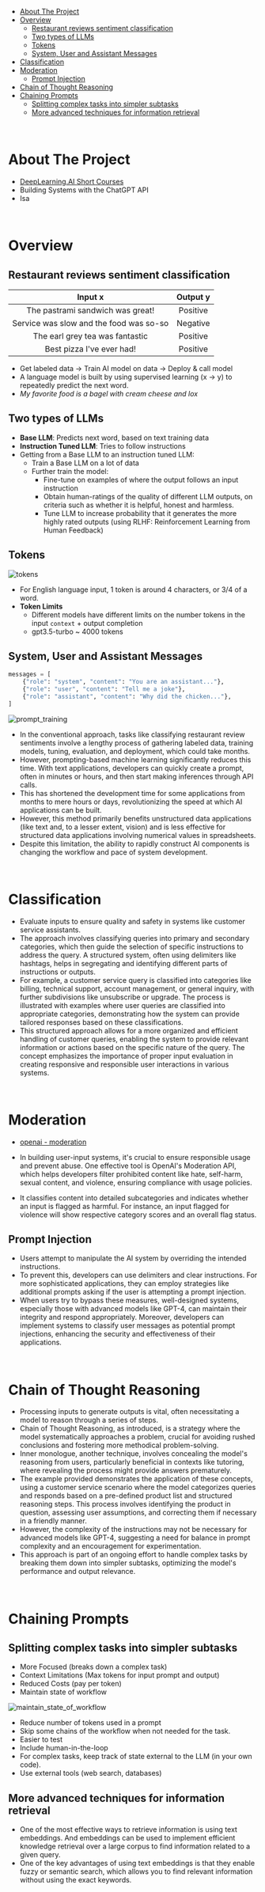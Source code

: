 - [About The Project](#about-the-project)
- [Overview](#overview)
  - [Restaurant reviews sentiment classification](#restaurant-reviews-sentiment-classification)
  - [Two types of LLMs](#two-types-of-llms)
  - [Tokens](#tokens)
  - [System, User and Assistant Messages](#system-user-and-assistant-messages)
- [Classification](#classification)
- [Moderation](#moderation)
  - [Prompt Injection](#prompt-injection)
- [Chain of Thought Reasoning](#chain-of-thought-reasoning)
- [Chaining Prompts](#chaining-prompts)
  - [Splitting complex tasks into simpler subtasks](#splitting-complex-tasks-into-simpler-subtasks)
  - [More advanced techniques for information retrieval](#more-advanced-techniques-for-information-retrieval)

&nbsp;

# About The Project

- [DeepLearning.AI Short Courses](https://learn.deeplearning.ai/)
- Building Systems with the ChatGPT API
- Isa

&nbsp;

# Overview

## Restaurant reviews sentiment classification

|                 Input x                 | Output y |
| :-------------------------------------: | :------: |
|    The pastrami sandwich was great!     | Positive |
| Service was slow and the food was so-so | Negative |
|     The earl grey tea was fantastic     | Positive |
|        Best pizza I've ever had!        | Positive |

- Get labeled data -> Train AI model on data -> Deploy & call model
- A language model is built by using supervised learning (x -> y) to repeatedly predict the next word.
- _My favorite food is a bagel with cream cheese and lox_

## Two types of LLMs

- **Base LLM**: Predicts next word, based on text training data
- **Instruction Tuned LLM**: Tries to follow instructions
- Getting from a Base LLM to an instruction tuned LLM:
  - Train a Base LLM on a lot of data
  - Further train the model:
    - Fine-tune on examples of where the output follows an input instruction
    - Obtain human-ratings of the quality of different LLM outputs, on criteria such as whether it is helpful, honest and harmless.
    - Tune LLM to increase probability that it generates the more highly rated outputs (using RLHF: Reinforcement Learning from Human Feedback)

## Tokens

![tokens](diagrams/tokens.png)

- For English language input, 1 token is around 4 characters, or 3/4 of a word.
- **Token Limits**
  - Different models have different limits on the number tokens in the input `context` + output completion
  - gpt3.5-turbo ~ 4000 tokens

## System, User and Assistant Messages

```py
messages = [
    {"role": "system", "content": "You are an assistant..."},
    {"role": "user", "content": "Tell me a joke"},
    {"role": "assistant", "content": "Why did the chicken..."},
]
```

![prompt_training](diagrams/prompt_training.png)

- In the conventional approach, tasks like classifying restaurant review sentiments involve a lengthy process of gathering labeled data, training models, tuning, evaluation, and deployment, which could take months.
- However, prompting-based machine learning significantly reduces this time. With text applications, developers can quickly create a prompt, often in minutes or hours, and then start making inferences through API calls.
- This has shortened the development time for some applications from months to mere hours or days, revolutionizing the speed at which AI applications can be built.
- However, this method primarily benefits unstructured data applications (like text and, to a lesser extent, vision) and is less effective for structured data applications involving numerical values in spreadsheets.
- Despite this limitation, the ability to rapidly construct AI components is changing the workflow and pace of system development.

&nbsp;

# Classification

- Evaluate inputs to ensure quality and safety in systems like customer service assistants.
- The approach involves classifying queries into primary and secondary categories, which then guide the selection of specific instructions to address the query. A structured system, often using delimiters like hashtags, helps in segregating and identifying different parts of instructions or outputs.
- For example, a customer service query is classified into categories like billing, technical support, account management, or general inquiry, with further subdivisions like unsubscribe or upgrade. The process is illustrated with examples where user queries are classified into appropriate categories, demonstrating how the system can provide tailored responses based on these classifications.
- This structured approach allows for a more organized and efficient handling of customer queries, enabling the system to provide relevant information or actions based on the specific nature of the query. The concept emphasizes the importance of proper input evaluation in creating responsive and responsible user interactions in various systems.

&nbsp;

# Moderation

- [openai - moderation](https://platform.openai.com/docs/guides/moderation)

- In building user-input systems, it's crucial to ensure responsible usage and prevent abuse. One effective tool is OpenAI's Moderation API, which helps developers filter prohibited content like hate, self-harm, sexual content, and violence, ensuring compliance with usage policies.
- It classifies content into detailed subcategories and indicates whether an input is flagged as harmful. For instance, an input flagged for violence will show respective category scores and an overall flag status.

## Prompt Injection

- Users attempt to manipulate the AI system by overriding the intended instructions.
- To prevent this, developers can use delimiters and clear instructions. For more sophisticated applications, they can employ strategies like additional prompts asking if the user is attempting a prompt injection.
- When users try to bypass these measures, well-designed systems, especially those with advanced models like GPT-4, can maintain their integrity and respond appropriately. Moreover, developers can implement systems to classify user messages as potential prompt injections, enhancing the security and effectiveness of their applications.

&nbsp;

# Chain of Thought Reasoning

- Processing inputs to generate outputs is vital, often necessitating a model to reason through a series of steps.
- Chain of Thought Reasoning, as introduced, is a strategy where the model systematically approaches a problem, crucial for avoiding rushed conclusions and fostering more methodical problem-solving.
- Inner monologue, another technique, involves concealing the model's reasoning from users, particularly beneficial in contexts like tutoring, where revealing the process might provide answers prematurely.
- The example provided demonstrates the application of these concepts, using a customer service scenario where the model categorizes queries and responds based on a pre-defined product list and structured reasoning steps. This process involves identifying the product in question, assessing user assumptions, and correcting them if necessary in a friendly manner.
- However, the complexity of the instructions may not be necessary for advanced models like GPT-4, suggesting a need for balance in prompt complexity and an encouragement for experimentation.
- This approach is part of an ongoing effort to handle complex tasks by breaking them down into simpler subtasks, optimizing the model's performance and output relevance.

&nbsp;

# Chaining Prompts

## Splitting complex tasks into simpler subtasks

- More Focused (breaks down a complex task)
- Context Limitations (Max tokens for input prompt and output)
- Reduced Costs (pay per token)
- Maintain state of workflow

![maintain_state_of_workflow](diagrams/maintain_state_of_workflow.png)

- Reduce number of tokens used in a prompt
- Skip some chains of the workflow when not needed for the task.
- Easier to test
- Include human-in-the-loop
- For complex tasks, keep track of state external to the LLM (in your own code).
- Use external tools (web search, databases)

## More advanced techniques for information retrieval

- One of the most effective ways to retrieve information is using text embeddings. And embeddings can be used to implement efficient knowledge retrieval over a large corpus to find information related to a given query.
- One of the key advantages of using text embeddings is that they enable fuzzy or semantic search, which allows you to find relevant information without using the exact keywords.

&nbsp;
